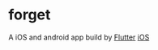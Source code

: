 # forget

A iOS and android app build by [Flutter](https://flutter.io/docs)
[iOS](https://apps.apple.com/cn/app/forget-%E6%97%B6%E9%97%B4%E7%AE%A1%E7%90%86/id1448659423)
